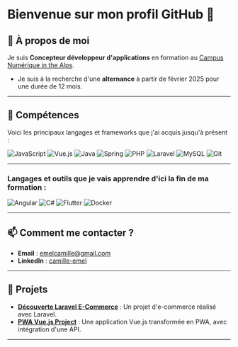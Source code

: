 # Bienvenue sur mon profil GitHub 👋

## 💬 À propos de moi
Je suis **Concepteur développeur d'applications** en formation au [Campus Numérique in the Alps](https://www.le-campus-numerique.fr/).

- Je suis à la recherche d'une **alternance** à partir de février 2025 pour une durée de 12 mois.

---

## 🔧 Compétences

Voici les principaux langages et frameworks que j'ai acquis jusqu'à présent :

![JavaScript](https://img.shields.io/badge/-JavaScript-F7DF1E?style=flat-square&logo=javascript&logoColor=black)
![Vue.js](https://img.shields.io/badge/-Vue.js-4FC08D?style=flat-square&logo=vue.js&logoColor=white)
![Java](https://img.shields.io/badge/-Java-007396?style=flat-square&logo=java&logoColor=white)
![Spring](https://img.shields.io/badge/-Spring-6DB33F?style=flat-square&logo=spring&logoColor=white)
![PHP](https://img.shields.io/badge/-PHP-777BB4?style=flat-square&logo=php&logoColor=white)
![Laravel](https://img.shields.io/badge/-Laravel-FF2D20?style=flat-square&logo=laravel&logoColor=white)
![MySQL](https://img.shields.io/badge/-MySQL-4479A1?style=flat-square&logo=mysql&logoColor=white)
![Git](https://img.shields.io/badge/-Git-F05032?style=flat-square&logo=git&logoColor=white)

---

### Langages et outils que je vais apprendre d'ici la fin de ma formation :

![Angular](https://img.shields.io/badge/-Angular-DD0031?style=flat-square&logo=angular&logoColor=white)
![C#](https://img.shields.io/badge/-C%23-239120?style=flat-square&logo=c-sharp&logoColor=white)
![Flutter](https://img.shields.io/badge/-Flutter-02569B?style=flat-square&logo=flutter&logoColor=white)
![Docker](https://img.shields.io/badge/-Docker-2496ED?style=flat-square&logo=docker&logoColor=white)

---

## 📫 Comment me contacter ?

- **Email** : [emelcamille@gmail.com](mailto:emelcamille@gmail.com)
- **LinkedIn** : [camille-emel](https://www.linkedin.com/in/camille-emel)

---

## 🚀 Projets

- [**Découverte Laravel E-Commerce**](https://github.com/toncompteperso/DecouverteLaravel-ECommerce) : Un projet d'e-commerce réalisé avec Laravel.
- [**PWA Vue.js Project**](https://github.com/stairwayTo/Campus_DecouverteVue) : Une application Vue.js transformée en PWA, avec intégration d'une API.

---
